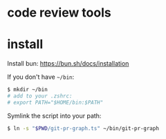 code review tools
=================
install
=======
Install bun: https://bun.sh/docs/installation

If you don't have `~/bin`:
```bash
$ mkdir ~/bin
# add to your .zshrc:
# export PATH="$HOME/bin:$PATH"
```

Symlink the script into your path:
```bash
$ ln -s "$PWD/git-pr-graph.ts" ~/bin/git-pr-graph
```


